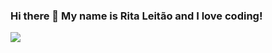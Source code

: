 ### Hi there 👋 My name is Rita Leitão and I love coding!

<img align='left' src="https://github-readme-stats.vercel.app/api/top-langs?username=ritaaleitao4&show_icons=true&layout=compact&langs_count=8">


